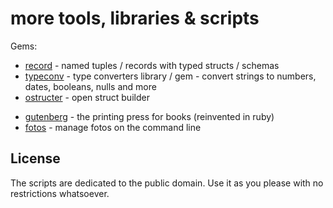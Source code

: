 # more tools, libraries & scripts

Gems:

- [record](record)  - named tuples / records with typed structs / schemas
- [typeconv](typeconv)   - type converters library / gem - convert strings to numbers, dates, booleans, nulls and more
- [ostructer](ostructer)   - open struct builder


<!-- break -->

- [gutenberg](gutenberg)  - the printing press for books (reinvented in ruby)
- [fotos](fotos)  - manage fotos on the command line



## License

The scripts are dedicated to the public domain.
Use it as you please with no restrictions whatsoever.

